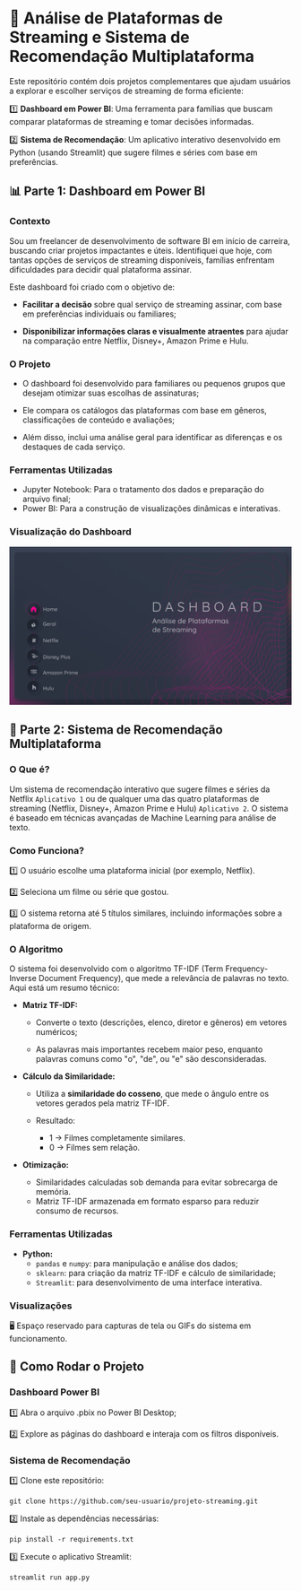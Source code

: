 # **🎥 Análise de Plataformas de Streaming e Sistema de Recomendação Multiplataforma**

Este repositório contém dois projetos complementares que ajudam usuários a explorar e escolher serviços de streaming de forma eficiente:

1️⃣ **Dashboard em Power BI**: Uma ferramenta para famílias que buscam comparar plataformas de streaming e tomar decisões informadas.

2️⃣ **Sistema de Recomendação**: Um aplicativo interativo desenvolvido em Python (usando Streamlit) que sugere filmes e séries com base em preferências.

## **📊 Parte 1: Dashboard em Power BI**

### **Contexto**

Sou um freelancer de desenvolvimento de software BI em início de carreira, buscando criar projetos impactantes e úteis. Identifiquei que hoje, com tantas opções de serviços de streaming disponíveis, famílias enfrentam dificuldades para decidir qual plataforma assinar.

Este dashboard foi criado com o objetivo de:

- **Facilitar a decisão** sobre qual serviço de streaming assinar, com base em preferências individuais ou familiares;

- **Disponibilizar informações claras e visualmente atraentes** para ajudar na comparação entre Netflix, Disney+, Amazon Prime e Hulu.

### **O Projeto**

- O dashboard foi desenvolvido para familiares ou pequenos grupos que desejam otimizar suas escolhas de assinaturas;

- Ele compara os catálogos das plataformas com base em gêneros, classificações de conteúdo e avaliações;

- Além disso, inclui uma análise geral para identificar as diferenças e os destaques de cada serviço.

### **Ferramentas Utilizadas**

- Jupyter Notebook: Para o tratamento dos dados e preparação do arquivo final;
- Power BI: Para a construção de visualizações dinâmicas e interativas.

### **Visualização do Dashboard**

<p align="center">
  <img src="https://github.com/JandersonLRibeiro/streaming-analysis/blob/main/assets/PBIDesktop_YVC79hvJpZ.gif" alt="PBI">
</p>

## **🤖 Parte 2: Sistema de Recomendação Multiplataforma**

### **O Que é?**

Um sistema de recomendação interativo que sugere filmes e séries da Netflix `Aplicativo 1`  ou de qualquer uma das quatro plataformas de streaming (Netflix, Disney+, Amazon Prime e Hulu) `Aplicativo 2`. O sistema é baseado em técnicas avançadas de Machine Learning para análise de texto.

### **Como Funciona?**

1️⃣ O usuário escolhe uma plataforma inicial (por exemplo, Netflix).

2️⃣ Seleciona um filme ou série que gostou.

3️⃣ O sistema retorna até 5 títulos similares, incluindo informações sobre a plataforma de origem.

### **O Algoritmo**
O sistema foi desenvolvido com o algoritmo TF-IDF (Term Frequency-Inverse Document Frequency), que mede a relevância de palavras no texto. Aqui está um resumo técnico:

- **Matriz TF-IDF:**

    - Converte o texto (descrições, elenco, diretor e gêneros) em vetores numéricos;

    - As palavras mais importantes recebem maior peso, enquanto palavras comuns como "o", "de", ou "e" são desconsideradas.

- **Cálculo da Similaridade:**

    - Utiliza a **similaridade do cosseno**, que mede o ângulo entre os vetores gerados pela matriz TF-IDF.

    - Resultado:
        - 1 → Filmes completamente similares.
        - 0 → Filmes sem relação.
- **Otimização:**

    - Similaridades calculadas sob demanda para evitar sobrecarga de memória.
    - Matriz TF-IDF armazenada em formato esparso para reduzir consumo de recursos.
### **Ferramentas Utilizadas**

- **Python:**
    - `pandas` e `numpy`: para manipulação e análise dos dados;
    - `sklearn`: para criação da matriz TF-IDF e cálculo de similaridade;
    - `Streamlit`: para desenvolvimento de uma interface interativa.

### **Visualizações**

🖥️ Espaço reservado para capturas de tela ou GIFs do sistema em funcionamento.

## **🚀 Como Rodar o Projeto**

### **Dashboard Power BI**

1️⃣ Abra o arquivo .pbix no Power BI Desktop;

2️⃣ Explore as páginas do dashboard e interaja com os filtros disponíveis.

### **Sistema de Recomendação**

1️⃣ Clone este repositório:

``` 
git clone https://github.com/seu-usuario/projeto-streaming.git 

```

2️⃣ Instale as dependências necessárias:

``` 
pip install -r requirements.txt

```

3️⃣ Execute o aplicativo Streamlit:

```
streamlit run app.py

```

